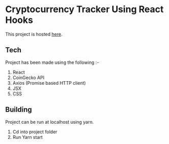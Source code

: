 # Cryptocurrency Tracker Using React Hooks 

This project is hosted [here](https://shivamrawat.tech/crypto-tracker/).

## Tech
Project has been made using the following :-
1. React
2. CoinGecko API
3. Axios (Promise based HTTP client)
4. JSX
5. CSS 

## Building 
Project can be run at localhost using yarn.
1. Cd into project folder
2. Run Yarn start



